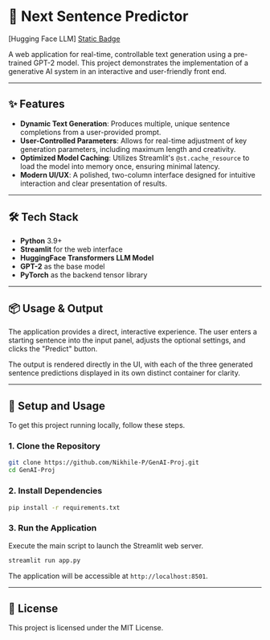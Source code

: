 # 🤖 Next Sentence Predictor

\[Hugging Face LLM]  [Static Badge](https://img.shields.io/badge/!%5BProject%20Badge%5D(https%3A%2F%2Fimg.shields.io%2Fbadge%2FProject-Sentence_Predictor-blue))


A web application for real-time, controllable text generation using a pre-trained GPT-2 model. This project demonstrates the implementation of a generative AI system in an interactive and user-friendly front end.

-----

## ✨ Features

  * **Dynamic Text Generation**: Produces multiple, unique sentence completions from a user-provided prompt.
  * **User-Controlled Parameters**: Allows for real-time adjustment of key generation parameters, including maximum length and creativity.
  * **Optimized Model Caching**: Utilizes Streamlit's `@st.cache_resource` to load the model into memory once, ensuring minimal latency.
  * **Modern UI/UX**: A polished, two-column interface designed for intuitive interaction and clear presentation of results.

-----

## 🛠️ Tech Stack

  * **Python** 3.9+
  * **Streamlit** for the web interface
  * **HuggingFace Transformers LLM Model**
  * **GPT-2** as the base model
  * **PyTorch** as the backend tensor library

-----

## 📦 Usage & Output

The application provides a direct, interactive experience. The user enters a starting sentence into the input panel, adjusts the optional settings, and clicks the "Predict" button.

The output is rendered directly in the UI, with each of the three generated sentence predictions displayed in its own distinct container for clarity.

-----

## 🚀 Setup and Usage

To get this project running locally, follow these steps.

### 1\. Clone the Repository

```bash
git clone https://github.com/Nikhile-P/GenAI-Proj.git
cd GenAI-Proj
```

### 2\. Install Dependencies

```bash
pip install -r requirements.txt
```

### 3\. Run the Application

Execute the main script to launch the Streamlit web server.

```bash
streamlit run app.py
```

The application will be accessible at `http://localhost:8501`.

-----

## 📄 License

This project is licensed under the MIT License.
